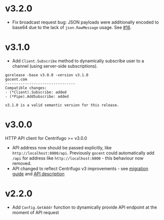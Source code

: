 # v3.2.0

* Fix broadcast request bug: JSON payloads were additionally encoded to base64 due to the lack of `json.RawMessage` usage. See [#16](https://github.com/codkui/gocent/pull/16).

# v3.1.0

* Add `Client.Subscribe` method to dynamically subscribe user to a channel (using server-side subscriptions).

```
gorelease -base v3.0.0 -version v3.1.0
gocent.com
--------------------------------
Compatible changes:
- (*Client).Subscribe: added
- (*Pipe).AddSubscribe: added

v3.1.0 is a valid semantic version for this release.
```

# v3.0.0

HTTP API client for Centrifugo >= v3.0.0

* API address now should be passed explicitly, like `http://localhost:8000/api`. Previously `gocent` could automatically add `/api` for address like `http://localhost:8000` - this behaviour now removed.
* API changed to reflect Centrifugo v3 improvements - see [migration guide](https://centrifugal.dev/docs/getting-started/migration_v3) and [API description](https://centrifugal.dev/docs/server/server_api)

# v2.2.0

* Add `Config.GetAddr` function to dynamically provide API endpoint at the moment of API request

